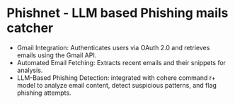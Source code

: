 # Phishnet - LLM based Phishing mails catcher

- Gmail Integration: Authenticates users via OAuth 2.0 and retrieves emails using the Gmail API.
- Automated Email Fetching: Extracts recent emails and their snippets for analysis.
- LLM-Based Phishing Detection: integrated with cohere command r+ model to analyze email content, detect suspicious patterns, and flag phishing attempts.
